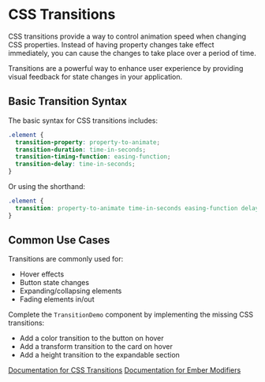 # CSS Transitions

CSS transitions provide a way to control animation speed when changing CSS properties. Instead of having property changes take effect immediately, you can cause the changes to take place over a period of time.

Transitions are a powerful way to enhance user experience by providing visual feedback for state changes in your application.

## Basic Transition Syntax

The basic syntax for CSS transitions includes:

```css
.element {
  transition-property: property-to-animate;
  transition-duration: time-in-seconds;
  transition-timing-function: easing-function;
  transition-delay: time-in-seconds;
}
```

Or using the shorthand:

```css
.element {
  transition: property-to-animate time-in-seconds easing-function delay;
}
```

## Common Use Cases

Transitions are commonly used for:
- Hover effects
- Button state changes
- Expanding/collapsing elements
- Fading elements in/out

<p class="call-to-play">
  Complete the <code>TransitionDemo</code> component by implementing the missing CSS transitions:
  <ul>
    <li>Add a color transition to the button on hover</li>
    <li>Add a transform transition to the card on hover</li>
    <li>Add a height transition to the expandable section</li>
  </ul>
</p>

[Documentation for CSS Transitions][mdn-transitions]
[Documentation for Ember Modifiers][docs-modifiers]

[mdn-transitions]: https://developer.mozilla.org/en-US/docs/Web/CSS/CSS_Transitions/Using_CSS_transitions
[docs-modifiers]: https://api.emberjs.com/ember/release/modules/@ember%2Fmodifier

